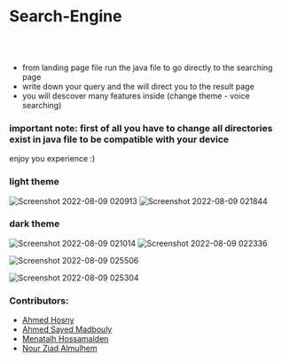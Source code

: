 # Search-Engine
<br/><br/>
- from landing page file run the java file to go directly to the searching page
- write down your query and the will direct you to the result page
- you will descover many features inside (change theme - voice searching)




### important note: first of all you have to change all directories exist in java file to be compatible with your device

enjoy you experience :)

### light theme
![Screenshot 2022-08-09 020913](https://user-images.githubusercontent.com/76218033/183539992-97c15b5f-e718-4007-aade-230c8b9a5751.jpg)
![Screenshot 2022-08-09 021844](https://user-images.githubusercontent.com/76218033/183539998-efbec573-386f-4b6c-ab69-e9e291be81ab.jpg)


### dark theme
![Screenshot 2022-08-09 021014](https://user-images.githubusercontent.com/76218033/183540041-24244a35-ca23-4435-b9cb-3fad333f7842.jpg)
![Screenshot 2022-08-09 022336](https://user-images.githubusercontent.com/76218033/183540045-7aeab05b-7ca2-44af-92cb-a249a6f5d629.jpg)



![Screenshot 2022-08-09 025506](https://user-images.githubusercontent.com/76218033/183541330-122b2d21-2d76-41a2-ad99-0fdfdc1f3338.jpg)

![Screenshot 2022-08-09 025304](https://user-images.githubusercontent.com/76218033/183541258-3c6926f8-5181-4355-a9c4-0c69f463d8d3.jpg)



### Contributors:
  - [Ahmed Hosny](https://github.com/AhmedHosny2024)
  - [Ahmed Sayed Madbouly](https://github.com/ahmedmadbouly186)
  - [Menatalh Hossamalden](https://www.github.com/MennaTalhHossamAlden)
  - [Nour Ziad Almulhem](https://www.github.com/nouralmulhem) 
